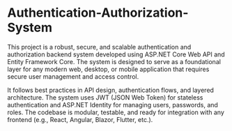 # Authentication-Authorization-System
This project is a robust, secure, and scalable authentication and authorization backend system developed using ASP.NET Core Web API and Entity Framework Core. 
The system is designed to serve as a foundational layer for any modern web, desktop, or mobile application that requires secure user management and access control.

It follows best practices in API design, authentication flows, and layered architecture. The system uses JWT (JSON Web Token) for stateless authentication and ASP.NET Identity for managing users, passwords, and roles. The codebase is modular, testable, and ready for integration with any frontend (e.g., React, Angular, Blazor, Flutter, etc.).
